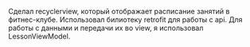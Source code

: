 Сделал recyclerview, который отображает расписание занятий в фитнес-клубе.
Использовал билиотеку retrofit для работы с api. Для работы с данными и передачи их во view, 
я использовал LessonViewModel. 